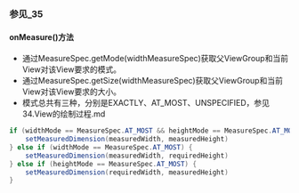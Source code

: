 ### 参见_35

#### onMeasure()方法

- 通过MeasureSpec.getMode(widthMeasureSpec)获取父ViewGroup和当前View对该View要求的模式。
- 通过MeasureSpec.getSize(widthMeasureSpec)获取父ViewGroup和当前View对该View要求的大小。
- 模式总共有三种，分别是EXACTLY、AT_MOST、UNSPECIFIED，参见34.View的绘制过程.md

```java
if (widthMode == MeasureSpec.AT_MOST && heightMode == MeasureSpec.AT_MOST) {
    setMeasuredDimension(measuredWidth, measuredHeight)
} else if (widthMode == MeasureSpec.AT_MOST) {
    setMeasuredDimension(measuredWidth, requiredHeight)
} else if (heightMode == MeasureSpec.AT_MOST) {
    setMeasuredDimension(requiredWidth, measuredHeight)
}
```

